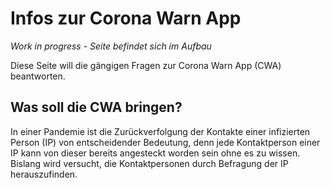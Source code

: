 # Infos zur Corona Warn App

*Work in progress - Seite befindet sich im Aufbau*

Diese Seite will die gängigen Fragen zur Corona Warn App (CWA) beantworten.

## Was soll die CWA bringen?
In einer Pandemie ist die Zurückverfolgung der Kontakte einer infizierten Person (IP) von entscheidender Bedeutung,
denn jede Kontaktperson einer IP kann von dieser bereits angesteckt worden sein ohne es zu
wissen. Bislang wird versucht, die Kontaktpersonen durch Befragung der IP herauszufinden.
